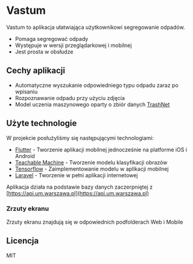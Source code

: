 # Vastum

Vastum to aplikacja ułatwiająca użytkownikowi segregowanie odpadów.

- Pomaga segregować odpady
- Występuje w wersji przeglądarkowej i mobilnej
- Jest prosta w obsłudze 
## Cechy aplikacji

- Automatyczne wyszukanie odpowiedniego typu odpadu zaraz po wpisaniu
- Rozpoznawanie odpadu przy użyciu zdjęcia
- Model uczenia maszynowego oparty o zbiór danych [TrashNet](https://github.com/garythung/trashnet)

## Użyte technologie

W projekcie posłużyliśmy się następującymi technologiami:

- [Flutter](https://flutter.dev) - Tworzenie aplikacji mobilnej jednocześnie na platforme iOS i Android
- [Teachable Machine](https://teachablemachine.withgoogle.com) - Tworzenie modelu klasyfikacji obrazów
- [Tensorflow](https://www.tensorflow.org) - Zaimplementowanie modelu w aplikacji mobilnej
- [Laravel](https://laravel.com/) - Tworzenie w pełni aplikacji internetowej

Aplikacja działa na podstawie bazy danych zaczerpniętej z [https://api.um.warszawa.pl](https://api.um.warszawa.pl)

### Zrzuty ekranu
Zrzuty ekranu znajdują się w odpowiednich podfolderach Web i Mobile

## Licencja

MIT
